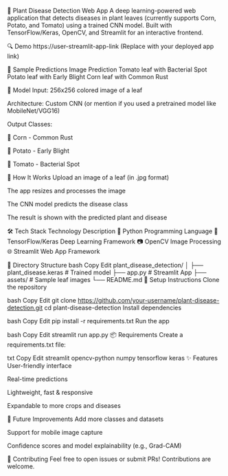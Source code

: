 🌿 Plant Disease Detection Web App
A deep learning-powered web application that detects diseases in plant leaves (currently supports Corn, Potato, and Tomato) using a trained CNN model. Built with TensorFlow/Keras, OpenCV, and Streamlit for an interactive frontend.

🔍 Demo
https://user-streamlit-app-link (Replace with your deployed app link)

📸 Sample Predictions
Image	Prediction
Tomato leaf with Bacterial Spot
Potato leaf with Early Blight
Corn leaf with Common Rust

🧠 Model
Input: 256x256 colored image of a leaf

Architecture: Custom CNN (or mention if you used a pretrained model like MobileNet/VGG16)

Output Classes:

🌽 Corn - Common Rust

🥔 Potato - Early Blight

🍅 Tomato - Bacterial Spot

🚀 How It Works
Upload an image of a leaf (in .jpg format)

The app resizes and processes the image

The CNN model predicts the disease class

The result is shown with the predicted plant and disease

🛠️ Tech Stack
Technology	Description
🐍 Python	Programming Language
🧠 TensorFlow/Keras	Deep Learning Framework
📷 OpenCV	Image Processing
🌐 Streamlit	Web App Framework

📂 Directory Structure
bash
Copy
Edit
plant_disease_detection/
│
├── plant_disease.keras          # Trained model
├── app.py                       # Streamlit App
├── assets/                      # Sample leaf images
└── README.md
🔧 Setup Instructions
Clone the repository

bash
Copy
Edit
git clone https://github.com/your-username/plant-disease-detection.git
cd plant-disease-detection
Install dependencies

bash
Copy
Edit
pip install -r requirements.txt
Run the app

bash
Copy
Edit
streamlit run app.py
📦 Requirements
Create a requirements.txt file:

txt
Copy
Edit
streamlit
opencv-python
numpy
tensorflow
keras
✨ Features
User-friendly interface

Real-time predictions

Lightweight, fast & responsive

Expandable to more crops and diseases

🧪 Future Improvements
Add more classes and datasets

Support for mobile image capture

Confidence scores and model explainability (e.g., Grad-CAM)

🤝 Contributing
Feel free to open issues or submit PRs! Contributions are welcome.
